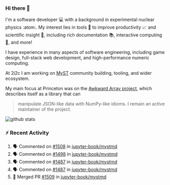 ### Hi there 👋 

I'm a software developer 💻 with a background in experimental nuclear physics :atom:. My interest lies in tools :wrench: to improve productivity :chart_with_upwards_trend: and scientific insight :telescope:, including rich documentation 📚, interactive computing 🧮, and more! 

I have experience in many aspects of software engineering, including game design, full-stack web development, and high-performance numeric computing. 

At 2i2c I am working on [MyST](https://github.com/jupyter-book/mystmd) community building, tooling, and wider ecosystem. 

My main focus at Princeton was on the [Awkward Array project](awkward-array.org/), which describes itself as a library that can 
> manipulate JSON-like data with NumPy-like idioms. I remain an active maintainer of the project. 

![github stats](https://github-readme-stats.vercel.app/api?username=agoose77&show_icons=true&hide_rank=true&hide_title=true&bg_color=30,e76445,904e95&text_color=efe3ec&icon_color=efe3ec)
<!--
**agoose77/agoose77** is a ✨ _special_ ✨ repository because its `README.md` (this file) appears on your GitHub profile.

Here are some ideas to get you started:

- 🔭 I’m currently working on ...
- 🌱 I’m currently learning ...
- 👯 I’m looking to collaborate on ...
- 🤔 I’m looking for help with ...
- 💬 Ask me about ...
- 📫 How to reach me: ...
- 😄 Pronouns: ...
- ⚡ Fun fact: ...
-->

### :zap: Recent Activity

<!--START_SECTION:activity-->
1. 🗣 Commented on [#1508](https://github.com/jupyter-book/mystmd/pull/1508#issuecomment-2327029494) in [jupyter-book/mystmd](https://github.com/jupyter-book/mystmd)
2. 🗣 Commented on [#1498](https://github.com/jupyter-book/mystmd/issues/1498#issuecomment-2326837097) in [jupyter-book/mystmd](https://github.com/jupyter-book/mystmd)
3. 🗣 Commented on [#1487](https://github.com/jupyter-book/mystmd/pull/1487#issuecomment-2326266839) in [jupyter-book/mystmd](https://github.com/jupyter-book/mystmd)
4. 🗣 Commented on [#1487](https://github.com/jupyter-book/mystmd/pull/1487#issuecomment-2326159850) in [jupyter-book/mystmd](https://github.com/jupyter-book/mystmd)
5. 🎉 Merged PR [#1509](https://github.com/jupyter-book/mystmd/pull/1509) in [jupyter-book/mystmd](https://github.com/jupyter-book/mystmd)
<!--END_SECTION:activity-->
